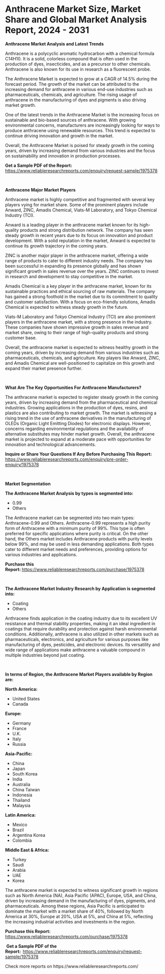 <p><h1>Anthracene Market Size, Market Share and Global Market Analysis Report, 2024 - 2031</h1></p><p><strong>Anthracene Market Analysis and Latest Trends</strong></p>
<p><p>Anthracene is a polycyclic aromatic hydrocarbon with a chemical formula C14H10. It is a solid, colorless compound that is often used in the production of dyes, insecticides, and as a precursor to other chemicals. Anthracene is also known for its use in research as a fluorescent probe.</p><p>The Anthracene Market is expected to grow at a CAGR of 14.5% during the forecast period. The growth of the market can be attributed to the increasing demand for anthracene in various end-use industries such as pharmaceuticals, chemicals, and agriculture. The rising usage of anthracene in the manufacturing of dyes and pigments is also driving market growth.</p><p>One of the latest trends in the Anthracene Market is the increasing focus on sustainable and bio-based sources of anthracene. With growing environmental concerns, manufacturers are increasingly looking for ways to produce anthracene using renewable resources. This trend is expected to continue driving innovation and growth in the market.</p><p>Overall, the Anthracene Market is poised for steady growth in the coming years, driven by increasing demand from various industries and the focus on sustainability and innovation in production processes.</p></p>
<p><strong>Get a Sample PDF of the Report:&nbsp;</strong> <a href="https://www.reliableresearchreports.com/enquiry/request-sample/1975378">https://www.reliableresearchreports.com/enquiry/request-sample/1975378</a></p>
<p>&nbsp;</p>
<p><strong>Anthracene Major Market Players</strong></p>
<p><p>Anthracene market is highly competitive and fragmented with several key players vying for market share. Some of the prominent players include Anward, ZINC, Amadis Chemical, Viats-M Laboratory, and Tokyo Chemical Industry (TCI).</p><p>Anward is a leading player in the anthracene market known for its high-quality products and strong distribution network. The company has seen steady growth in recent years due to its focus on innovation and product development. With a solid reputation in the market, Anward is expected to continue its growth trajectory in the coming years.</p><p>ZINC is another major player in the anthracene market, offering a wide range of products to cater to different industry needs. The company has been successful in expanding its presence globally and has shown significant growth in sales revenue over the years. ZINC continues to invest in research and development to stay competitive in the market.</p><p>Amadis Chemical is a key player in the anthracene market, known for its sustainable practices and ethical sourcing of raw materials. The company has gained a strong foothold in the market due to its commitment to quality and customer satisfaction. With a focus on eco-friendly solutions, Amadis Chemical is expected to witness steady growth in the future.</p><p>Viats-M Laboratory and Tokyo Chemical Industry (TCI) are also prominent players in the anthracene market, with a strong presence in the industry. These companies have shown impressive growth in sales revenue and market share, owing to their range of high-quality products and strong customer base.</p><p>Overall, the anthracene market is expected to witness healthy growth in the coming years, driven by increasing demand from various industries such as pharmaceuticals, chemicals, and agriculture. Key players like Anward, ZINC, and Amadis Chemical are well-positioned to capitalize on this growth and expand their market presence further.</p></p>
<p>&nbsp;</p>
<p><strong>What Are The Key Opportunities For Anthracene Manufacturers?</strong></p>
<p><p>The anthracene market is expected to register steady growth in the coming years, driven by increasing demand from the pharmaceutical and chemical industries. Growing applications in the production of dyes, resins, and plastics are also contributing to market growth. The market is witnessing a rising trend in the use of anthracene derivatives in the manufacturing of OLEDs (Organic Light Emitting Diodes) for electronic displays. However, concerns regarding environmental regulations and the availability of alternative substitutes may hinder market growth. Overall, the anthracene market is projected to expand at a moderate pace with opportunities for innovation and technological advancements.</p></p>
<p><strong>Inquire or Share Your Questions If Any Before Purchasing This Report:</strong> <a href="https://www.reliableresearchreports.com/enquiry/pre-order-enquiry/1975378">https://www.reliableresearchreports.com/enquiry/pre-order-enquiry/1975378</a></p>
<p>&nbsp;</p>
<p><strong>Market Segmentation</strong></p>
<p><strong>The Anthracene Market Analysis by types is segmented into:</strong></p>
<p><ul><li>0.99</li><li>Others</li></ul></p>
<p><p>The Anthracene market can be segmented into two main types: Anthracene-0.99 and Others. Anthracene-0.99 represents a high purity form of Anthracene with a minimum purity of 99%. This type is often preferred for specific applications where purity is critical. On the other hand, the Others market includes Anthracene products with purity levels below 99%, and may be used in less demanding applications. Both types cater to different market needs and preferences, providing options for various industries and applications.</p></p>
<p><strong>Purchase this Report:&nbsp;</strong><a href="https://www.reliableresearchreports.com/purchase/1975378">https://www.reliableresearchreports.com/purchase/1975378</a></p>
<p>&nbsp;</p>
<p><strong>The Anthracene Market Industry Research by Application is segmented into:</strong></p>
<p><ul><li>Coating</li><li>Others</li></ul></p>
<p><p>Anthracene finds application in the coating industry due to its excellent UV resistance and thermal stability properties, making it an ideal ingredient in coatings that require durability and protection against harsh environmental conditions. Additionally, anthracene is also utilized in other markets such as pharmaceuticals, electronics, and agriculture for various purposes like manufacturing of dyes, pesticides, and electronic devices. Its versatility and wide range of applications make anthracene a valuable compound in multiple industries beyond just coating.</p></p>
<p>&nbsp;</p>
<p><strong>In terms of Region, the Anthracene Market Players available by Region are:</strong></p>
<p>
    <p> <strong> North America: </strong>
        <ul>
            <li>United States</li>
            <li>Canada</li>
        </ul>
        </p> 
    <p> <strong> Europe: </strong>
        <ul>
            <li>Germany</li>
            <li>France</li>
            <li>U.K.</li>
            <li>Italy</li>
            <li>Russia</li>
        </ul>
        </p> 
    <p> <strong> Asia-Pacific: </strong>
        <ul>
            <li>China</li>
            <li>Japan</li>
            <li>South Korea</li>
            <li>India</li>
            <li>Australia</li>
            <li>China Taiwan</li>
            <li>Indonesia</li>
            <li>Thailand</li>
            <li>Malaysia</li>
        </ul>
        </p> 
    <p> <strong> Latin America: </strong>
        <ul>
            <li>Mexico</li>
            <li>Brazil</li>
            <li>Argentina Korea</li>
            <li>Colombia</li>
        </ul>
        </p> 
    <p> <strong> Middle East & Africa: </strong>
        <ul>
            <li>Turkey</li>
            <li>Saudi</li>
            <li>Arabia</li>
            <li>UAE</li>
            <li>Korea</li>
        </ul>
    </p>
    </p>
<p><p>The anthracene market is expected to witness significant growth in regions such as North America (NA), Asia Pacific (APAC), Europe, USA, and China, driven by increasing demand in the manufacturing of dyes, pigments, and pharmaceuticals. Among these regions, Asia Pacific is anticipated to dominate the market with a market share of 40%, followed by North America at 30%, Europe at 20%, USA at 5%, and China at 5%, reflecting the increasing industrial activities and investments in the region.</p></p>
<p><strong>Purchase this Report: </strong><a href="https://www.reliableresearchreports.com/purchase/1975378">https://www.reliableresearchreports.com/purchase/1975378</a></p>
<p>&nbsp;<strong>Get a Sample PDF of the Report:&nbsp;&nbsp;</strong><a href="https://www.reliableresearchreports.com/enquiry/request-sample/1975378">https://www.reliableresearchreports.com/enquiry/request-sample/1975378</a></p>
<p><strong></strong></p>
<p>Check more reports on https://www.reliableresearchreports.com/</p>